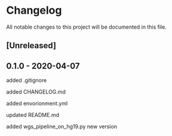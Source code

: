 
# Changelog
All notable changes to this project will be documented in this file.

## [Unreleased]

## 0.1.0 - 2020-04-07

added .gitignore

added CHANGELOG.md

added envorionment.yml

updated README.md 

added wgs_pipeline_on_hg19.py new version


